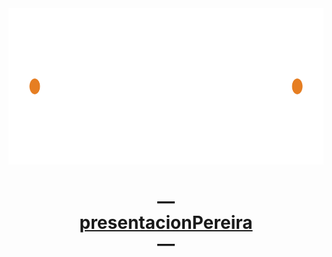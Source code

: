 <img src="https://raw.githubusercontent.com/dawcarlosp/dawcarlosp/main/presentacion.svg" width="100%" height="250px" />

<h1 align="center">
  <strong>—</strong><br>
  <a href="https://view.genially.com/6847d90810468d9a3603f03e/interactive-content-presentacionpereira">
    presentacionPereira
  </a><br>
  <strong>—</strong>
</h1>




